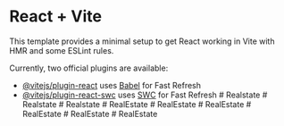 # React + Vite

This template provides a minimal setup to get React working in Vite with HMR and some ESLint rules.

Currently, two official plugins are available:

- [@vitejs/plugin-react](https://github.com/vitejs/vite-plugin-react/blob/main/packages/plugin-react/README.md) uses [Babel](https://babeljs.io/) for Fast Refresh
- [@vitejs/plugin-react-swc](https://github.com/vitejs/vite-plugin-react-swc) uses [SWC](https://swc.rs/) for Fast Refresh
#   R e a l s t a t e  
 #   R e a l s t a t e  
 #   R e a l s t a t e  
 #   R e a l E s t a t e  
 #   R e a l E s t a t e  
 #   R e a l E s t a t e  
 #   R e a l E s t a t e  
 #   R e a l E s t a t e  
 #   R e a l E s t a t e  
 